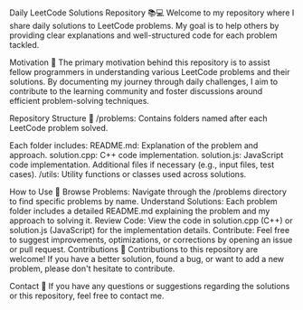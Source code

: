 Daily LeetCode Solutions Repository 📚💻
Welcome to my repository where I share daily solutions to LeetCode problems. My goal is to help others by providing clear explanations and well-structured code for each problem tackled.

Motivation 🌟
The primary motivation behind this repository is to assist fellow programmers in understanding various LeetCode problems and their solutions. By documenting my journey through daily challenges, I aim to contribute to the learning community and foster discussions around efficient problem-solving techniques.

Repository Structure 📁
/problems: Contains folders named after each LeetCode problem solved.

Each folder includes:
README.md: Explanation of the problem and approach.
solution.cpp: C++ code implementation.
solution.js: JavaScript code implementation.
Additional files if necessary (e.g., input files, test cases).
/utils: Utility functions or classes used across solutions.

How to Use 🚀
Browse Problems: Navigate through the /problems directory to find specific problems by name.
Understand Solutions: Each problem folder includes a detailed README.md explaining the problem and my approach to solving it.
Review Code: View the code in solution.cpp (C++) or solution.js (JavaScript) for the implementation details.
Contribute: Feel free to suggest improvements, optimizations, or corrections by opening an issue or pull request.
Contributions 🤝
Contributions to this repository are welcome! If you have a better solution, found a bug, or want to add a new problem, please don't hesitate to contribute.

Contact 📧
If you have any questions or suggestions regarding the solutions or this repository, feel free to contact me.
